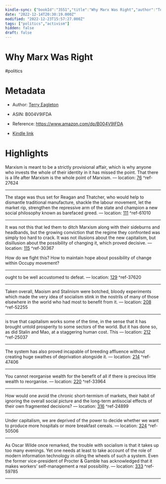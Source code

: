```yaml
---
kindle-sync: {"bookId":"3551","title":"Why Marx Was Right","author":"Terry Eagleton","asin":"B004V9IFDA","lastAnnotatedDate":"2012-03-18","bookImageUrl":"https://m.media-amazon.com/images/I/41MZr3P0BIL._SY160.jpg","highlightsCount":11}
date: "2022-12-14T20:30:19.000Z"
modified: "2022-12-23T15:57:27.000Z"
tags: ["politics","activism"]
hidden: false
draft: false
---
```

# Why Marx Was Right

#politics 

# Metadata

* Author: [Terry Eagleton](https://www.amazon.comundefined)

* ASIN: B004V9IFDA

* Reference: <https://www.amazon.com/dp/B004V9IFDA>

* [Kindle link](kindle://book?action=open&asin=B004V9IFDA)

# Highlights

Marxism is meant to be a strictly provisional affair, which is why anyone who invests the whole of their identity in it has missed the point. That there is a life after Marxism is the whole point of Marxism. — location: [76](kindle://book?action=open&asin=B004V9IFDA&location=76) ^ref-27624

---

The stage was thus set for Reagan and Thatcher, who would help to dismantle traditional manufacture, shackle the labour movement, let the market rip, strengthen the repressive arm of the state and champion a new social philosophy known as barefaced greed. — location: [111](kindle://book?action=open&asin=B004V9IFDA&location=111) ^ref-61010

---

It was not this that led them to ditch Marxism along with their sideburns and headbands, but the growing conviction that the regime they confronted was simply too hard to crack. It was not illusions about the new capitalism, but disillusion about the possibility of changing it, which proved decisive. — location: [115](kindle://book?action=open&asin=B004V9IFDA&location=115) ^ref-30367

How do we fight this? How to maintain hope about possibility of change within Occupy movement?

---

ought to be well accustomed to defeat. — location: [129](kindle://book?action=open&asin=B004V9IFDA&location=129) ^ref-37620

---

Taken overall, Maoism and Stalinism were botched, bloody experiments which made the very idea of socialism stink in the nostrils of many of those elsewhere in the world who had most to benefit from it. — location: [208](kindle://book?action=open&asin=B004V9IFDA&location=208) ^ref-52255

---

is true that capitalism works some of the time, in the sense that it has brought untold prosperity to some sectors of the world. But it has done so, as did Stalin and Mao, at a staggering human cost. This — location: [212](kindle://book?action=open&asin=B004V9IFDA&location=212) ^ref-25037

---

The system has also proved incapable of breeding affluence without creating huge swathes of deprivation alongside it. — location: [214](kindle://book?action=open&asin=B004V9IFDA&location=214) ^ref-47406

---

You cannot reorganise wealth for the benefit of all if there is precious little wealth to reorganise. — location: [220](kindle://book?action=open&asin=B004V9IFDA&location=220) ^ref-33964

---

How would one avoid the chronic short-termism of markets, their habit of ignoring the overall social picture and the long-term antisocial effects of their own fragmented decisions? — location: [316](kindle://book?action=open&asin=B004V9IFDA&location=316) ^ref-24899

---

Under capitalism, we are deprived of the power to decide whether we want to produce more hospitals or more breakfast cereals. — location: [324](kindle://book?action=open&asin=B004V9IFDA&location=324) ^ref-50506

---

As Oscar Wilde once remarked, the trouble with socialism is that it takes up too many evenings. Yet one needs at least to take account of the role of modern information technology in oiling the wheels of such a system. Even the former vice-president of Procter & Gamble has acknowledged that it makes workers’ self-management a real possibility. — location: [333](kindle://book?action=open&asin=B004V9IFDA&location=333) ^ref-59785

---
